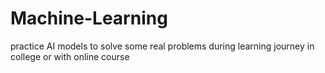 # Machine-Learning
practice AI models to solve some real problems during learning journey in college or with online course 
